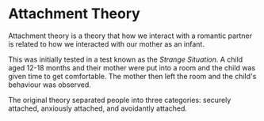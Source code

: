 ---
---

# Attachment Theory

Attachment theory is a theory that how we interact with a romantic partner is
related to how we interacted with our mother as an infant.

This was initially tested in a test known as the _Strange Situation_. A child
aged 12-18 months and their mother were put into a room and the child was given
time to get comfortable. The mother then left the room and the child's behaviour
was observed.

The original theory separated people into three categories: securely attached,
anxiously attached, and avoidantly attached.
